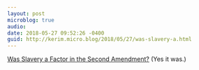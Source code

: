 ```yaml
---
layout: post
microblog: true
audio: 
date: 2018-05-27 09:52:26 -0400
guid: http://kerim.micro.blog/2018/05/27/was-slavery-a.html
---
```

[Was Slavery a Factor in the Second Amendment?](https://www.nytimes.com/2018/05/24/opinion/second-amendment-slavery-james-madison.html) (Yes it was.)
